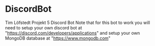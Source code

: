 # DiscordBot
Tim Löfstedt Projekt 5 Discord Bot
Note that for this bot to work you will need to setup your own discord bot at "https://discord.com/developers/applications" and setup your own MongoDB database at "https://www.mongodb.com"
